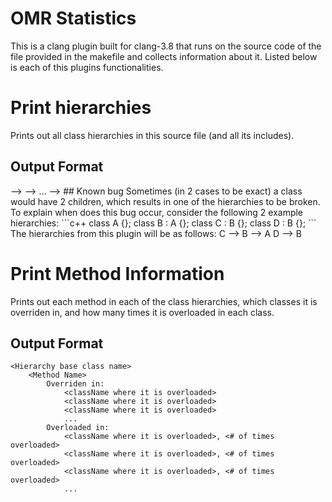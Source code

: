 # OMR Statistics
This is a clang plugin built for clang-3.8 that runs on the source code of the file provided in the makefile and collects information about it. Listed below is each of this plugins functionalities.

# Print hierarchies
Prints out all class hierarchies in this source file (and all its includes).
## Output Format
<Base Class Name> --> <Parent Class Name> --> ... --> <Top Class Name>
## Known bug
Sometimes (in 2 cases to be exact) a class would have 2 children, which results in one of the hierarchies to be broken.
To explain when does this bug occur, consider the following 2 example hierarchies:
```c++
class A {};
class B : A {};
class C : B {};
class D : B {};
```
The hierarchies from this plugin will be as follows:
C --> B --> A
D --> B

# Print Method Information
Prints out each method in each of the class hierarchies, which classes it is overriden in, and how many times it is overloaded in each class.
## Output Format
```
<Hierarchy base class name>
	<Method Name>
		Overriden in:
			<className where it is overloaded>
			<className where it is overloaded>
			<className where it is overloaded>
			...
		Overloaded in:
			<className where it is overloaded>, <# of times overloaded>
			<className where it is overloaded>, <# of times overloaded>
			<className where it is overloaded>, <# of times overloaded>
			...
```